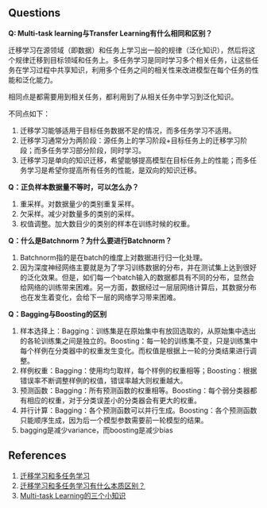 ## Questions
**Q: Multi-task learning与Transfer Learning有什么相同和区别？**

迁移学习在源领域（即数据）和任务上学习出一般的规律（泛化知识），然后将这个规律迁移到目标领域和任务上。多任务学习是同时学习多个相关任务，让这些任务在学习过程中共享知识，利用多个任务之间的相关性来改进模型在每个任务的性能和泛化能力。

相同点是都需要用到相关任务，都利用到了从相关任务中学习到泛化知识。

不同点如下：
1. 迁移学习能够适用于目标任务数据不足的情况，而多任务学习不适用。
2. 迁移学习通常分为两阶段：源任务上的学习阶段+目标任务上的迁移学习阶段；而多任务学习部分阶段，同时学习。
3. 迁移学习是单向的知识迁移，希望能够提高模型在目标任务上的性能；而多任务学习是希望你提高所有任务的性能，是双向的知识迁移。

**Q：正负样本数据量不等时，可以怎么办？**
1. 重采样。对数据量少的类别重复采样。
2. 欠采样。减少对数量多的类别的采样。
3. 权值调整。加大数目少的类别的样本在训练时候的权重。

**Q：什么是Batchnorm？为什么要进行Batchnorm？**

1. Batchnorm指的是在batch的维度上对数据进行归一化处理。
2. 因为深度神经网络主要就是为了学习训练数据的分布，并在测试集上达到很好的泛化效果。但是，如们每一个batch输入的数据都具有不同的分布，显然会给网络的训练带来困难。另一方面，数据经过一层层网络计算后，其数据分布也在发生着变化，会给下一层的网络学习带来困难。

**Q：Bagging与Boosting的区别**

1. 样本选择上：Bagging：训练集是在原始集中有放回选取的，从原始集中选出的各轮训练集之间是独立的。Boosting：每一轮的训练集不变，只是训练集中每个样例在分类器中的权重发生变化。而权值是根据上一轮的分类结果进行调整。
2. 样例权重：Bagging：使用均匀取样，每个样例的权重相等；Boosting：根据错误率不断调整样例的权值，错误率越大则权重越大。
3. 预测函数：Bagging：所有预测函数的权重相等。Boosting：每个弱分类器都有相应的权重，对于分类误差小的分类器会有更大的权重。
4. 并行计算：Bagging：各个预测函数可以并行生成。Boosting：各个预测函数只能顺序生成，因为后一个模型参数需要前一轮模型的结果。
5. bagging是减少variance，而boosting是减少bias

## References
1. [迁移学习和多任务学习](http://muchong.com/t-5675135-1)
2. [迁移学习和多任务学习有什么本质区别？](https://www.zhihu.com/question/282518309)
3. [Multi-task Learning的三个小知识](https://zhuanlan.zhihu.com/p/56613537)
